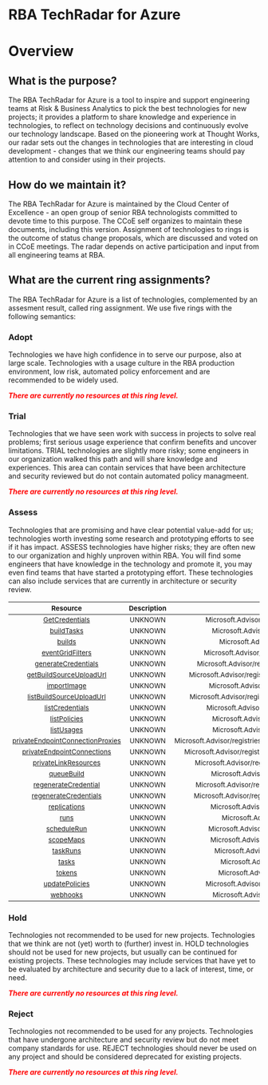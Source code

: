 
RBA TechRadar for Azure
=======================

# Overview

## What is the purpose?


The RBA TechRadar for Azure is a tool to inspire and support engineering teams at Risk & Business Analytics to pick the best technologies for new projects; it provides a platform to share knowledge and experience in technologies, to reflect on technology decisions and continuously evolve our technology landscape.  Based on the pioneering work at Thought Works, our radar sets out the changes in technologies that are interesting in cloud development - changes that we think our engineering teams should pay attention to and consider using in their projects.
## How do we maintain it?


The RBA TechRadar for Azure is maintained by the Cloud Center of Excellence - an open group of senior RBA technologists committed to devote time to this purpose.  The CCoE self organizes to maintain these documents, including this version.  Assignment of technologies to rings is the outcome of status change proposals, which are discussed and voted on in CCoE meetings.  The radar depends on active participation and input from all engineering teams at RBA.
## What are the current ring assignments?


The RBA TechRadar for Azure is a list of technologies, complemented by an assesment result, called ring assignment.  We use five rings with the following semantics:
### Adopt


Technologies we have high confidence in to serve our purpose, also at large scale.  Technologies with a usage culture in the RBA production environment, low risk, automated policy enforcement and are recommended to be widely used.  
  
***<font color="red"> There are currently no resources at this ring level. </font>***
### Trial


Technologies that we have seen work with success in projects to solve real problems;  first serious usage experience that confirm benefits and uncover limitations.  TRIAL technologies are slightly more risky; some engineers in our organization walked this path and will share knowledge and experiences.  This area can contain services that have been architecture and security reviewed but do not contain automated policy managmeent.  
  
***<font color="red"> There are currently no resources at this ring level. </font>***
### Assess


Technologies that are promising and have clear potential value-add for us; technologies worth investing some research and prototyping efforts to see if it has impact.  ASSESS technologies have higher risks;  they are often new to our organization and highly unproven within RBA.  You will find some engineers that have knowledge in the technology and promote it, you may even find teams that have started a prototyping effort.  These technologies can also include services that are currently in architecture or security review.  

|<sub>Resource</sub>|<sub>Description</sub>|<sub>Path</sub>|<sub>Status</sub>|
| :---: | :---: | :---: | :---: |
|<sub>[GetCredentials](https://github.com/openrba/python-azure-techradar/tree/master/Microsoft.Advisor/registries/GetCredentials)</sub>|<sub>UNKNOWN</sub>|<sub>Microsoft.Advisor/registries/GetCredentials</sub>|<sub>ASSESS</sub>|
|<sub>[buildTasks](https://github.com/openrba/python-azure-techradar/tree/master/Microsoft.Advisor/registries/buildTasks)</sub>|<sub>UNKNOWN</sub>|<sub>Microsoft.Advisor/registries/buildTasks</sub>|<sub>ASSESS</sub>|
|<sub>[builds](https://github.com/openrba/python-azure-techradar/tree/master/Microsoft.Advisor/registries/builds)</sub>|<sub>UNKNOWN</sub>|<sub>Microsoft.Advisor/registries/builds</sub>|<sub>ASSESS</sub>|
|<sub>[eventGridFilters](https://github.com/openrba/python-azure-techradar/tree/master/Microsoft.Advisor/registries/eventGridFilters)</sub>|<sub>UNKNOWN</sub>|<sub>Microsoft.Advisor/registries/eventGridFilters</sub>|<sub>ASSESS</sub>|
|<sub>[generateCredentials](https://github.com/openrba/python-azure-techradar/tree/master/Microsoft.Advisor/registries/generateCredentials)</sub>|<sub>UNKNOWN</sub>|<sub>Microsoft.Advisor/registries/generateCredentials</sub>|<sub>ASSESS</sub>|
|<sub>[getBuildSourceUploadUrl](https://github.com/openrba/python-azure-techradar/tree/master/Microsoft.Advisor/registries/getBuildSourceUploadUrl)</sub>|<sub>UNKNOWN</sub>|<sub>Microsoft.Advisor/registries/getBuildSourceUploadUrl</sub>|<sub>ASSESS</sub>|
|<sub>[importImage](https://github.com/openrba/python-azure-techradar/tree/master/Microsoft.Advisor/registries/importImage)</sub>|<sub>UNKNOWN</sub>|<sub>Microsoft.Advisor/registries/importImage</sub>|<sub>ASSESS</sub>|
|<sub>[listBuildSourceUploadUrl](https://github.com/openrba/python-azure-techradar/tree/master/Microsoft.Advisor/registries/listBuildSourceUploadUrl)</sub>|<sub>UNKNOWN</sub>|<sub>Microsoft.Advisor/registries/listBuildSourceUploadUrl</sub>|<sub>ASSESS</sub>|
|<sub>[listCredentials](https://github.com/openrba/python-azure-techradar/tree/master/Microsoft.Advisor/registries/listCredentials)</sub>|<sub>UNKNOWN</sub>|<sub>Microsoft.Advisor/registries/listCredentials</sub>|<sub>ASSESS</sub>|
|<sub>[listPolicies](https://github.com/openrba/python-azure-techradar/tree/master/Microsoft.Advisor/registries/listPolicies)</sub>|<sub>UNKNOWN</sub>|<sub>Microsoft.Advisor/registries/listPolicies</sub>|<sub>ASSESS</sub>|
|<sub>[listUsages](https://github.com/openrba/python-azure-techradar/tree/master/Microsoft.Advisor/registries/listUsages)</sub>|<sub>UNKNOWN</sub>|<sub>Microsoft.Advisor/registries/listUsages</sub>|<sub>ASSESS</sub>|
|<sub>[privateEndpointConnectionProxies](https://github.com/openrba/python-azure-techradar/tree/master/Microsoft.Advisor/registries/privateEndpointConnectionProxies)</sub>|<sub>UNKNOWN</sub>|<sub>Microsoft.Advisor/registries/privateEndpointConnectionProxies</sub>|<sub>ASSESS</sub>|
|<sub>[privateEndpointConnections](https://github.com/openrba/python-azure-techradar/tree/master/Microsoft.Advisor/registries/privateEndpointConnections)</sub>|<sub>UNKNOWN</sub>|<sub>Microsoft.Advisor/registries/privateEndpointConnections</sub>|<sub>ASSESS</sub>|
|<sub>[privateLinkResources](https://github.com/openrba/python-azure-techradar/tree/master/Microsoft.Advisor/registries/privateLinkResources)</sub>|<sub>UNKNOWN</sub>|<sub>Microsoft.Advisor/registries/privateLinkResources</sub>|<sub>ASSESS</sub>|
|<sub>[queueBuild](https://github.com/openrba/python-azure-techradar/tree/master/Microsoft.Advisor/registries/queueBuild)</sub>|<sub>UNKNOWN</sub>|<sub>Microsoft.Advisor/registries/queueBuild</sub>|<sub>ASSESS</sub>|
|<sub>[regenerateCredential](https://github.com/openrba/python-azure-techradar/tree/master/Microsoft.Advisor/registries/regenerateCredential)</sub>|<sub>UNKNOWN</sub>|<sub>Microsoft.Advisor/registries/regenerateCredential</sub>|<sub>ASSESS</sub>|
|<sub>[regenerateCredentials](https://github.com/openrba/python-azure-techradar/tree/master/Microsoft.Advisor/registries/regenerateCredentials)</sub>|<sub>UNKNOWN</sub>|<sub>Microsoft.Advisor/registries/regenerateCredentials</sub>|<sub>ASSESS</sub>|
|<sub>[replications](https://github.com/openrba/python-azure-techradar/tree/master/Microsoft.Advisor/registries/replications)</sub>|<sub>UNKNOWN</sub>|<sub>Microsoft.Advisor/registries/replications</sub>|<sub>ASSESS</sub>|
|<sub>[runs](https://github.com/openrba/python-azure-techradar/tree/master/Microsoft.Advisor/registries/runs)</sub>|<sub>UNKNOWN</sub>|<sub>Microsoft.Advisor/registries/runs</sub>|<sub>ASSESS</sub>|
|<sub>[scheduleRun](https://github.com/openrba/python-azure-techradar/tree/master/Microsoft.Advisor/registries/scheduleRun)</sub>|<sub>UNKNOWN</sub>|<sub>Microsoft.Advisor/registries/scheduleRun</sub>|<sub>ASSESS</sub>|
|<sub>[scopeMaps](https://github.com/openrba/python-azure-techradar/tree/master/Microsoft.Advisor/registries/scopeMaps)</sub>|<sub>UNKNOWN</sub>|<sub>Microsoft.Advisor/registries/scopeMaps</sub>|<sub>ASSESS</sub>|
|<sub>[taskRuns](https://github.com/openrba/python-azure-techradar/tree/master/Microsoft.Advisor/registries/taskRuns)</sub>|<sub>UNKNOWN</sub>|<sub>Microsoft.Advisor/registries/taskRuns</sub>|<sub>ASSESS</sub>|
|<sub>[tasks](https://github.com/openrba/python-azure-techradar/tree/master/Microsoft.Advisor/registries/tasks)</sub>|<sub>UNKNOWN</sub>|<sub>Microsoft.Advisor/registries/tasks</sub>|<sub>ASSESS</sub>|
|<sub>[tokens](https://github.com/openrba/python-azure-techradar/tree/master/Microsoft.Advisor/registries/tokens)</sub>|<sub>UNKNOWN</sub>|<sub>Microsoft.Advisor/registries/tokens</sub>|<sub>ASSESS</sub>|
|<sub>[updatePolicies](https://github.com/openrba/python-azure-techradar/tree/master/Microsoft.Advisor/registries/updatePolicies)</sub>|<sub>UNKNOWN</sub>|<sub>Microsoft.Advisor/registries/updatePolicies</sub>|<sub>ASSESS</sub>|
|<sub>[webhooks](https://github.com/openrba/python-azure-techradar/tree/master/Microsoft.Advisor/registries/webhooks)</sub>|<sub>UNKNOWN</sub>|<sub>Microsoft.Advisor/registries/webhooks</sub>|<sub>ASSESS</sub>|

### Hold


Technologies not recommended to be used for new projects. Technologies that we think are not (yet) worth to (further) invest in.  HOLD technologies should not be used for new projects, but usually can be continued for existing projects.  These technologies may include services that have yet to be evaluated by architecture and security due to a lack of interest, time, or need.  
  
***<font color="red"> There are currently no resources at this ring level. </font>***
### Reject


Technologies not recommended to be used for any projects. Technologies that have undergone architecture and security review but do not meet company standards for use.  REJECT technologies should never be used on any project and should be considered deprecated for existing projects.  
  
***<font color="red"> There are currently no resources at this ring level. </font>***